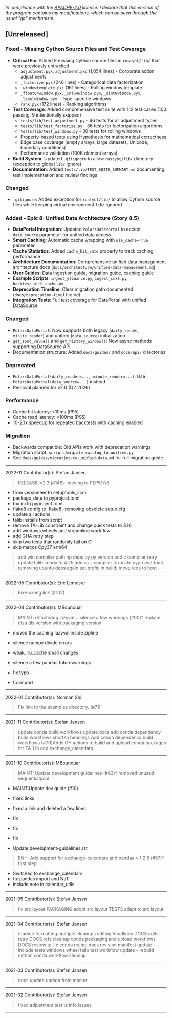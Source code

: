 *In compliance with the [APACHE-2.0](https://opensource.org/licenses/Apache-2.0) license: I declare that this version of the program contains my modifications, which can be seen through the usual "git" mechanism.*

## [Unreleased]

### Fixed - Missing Cython Source Files and Test Coverage
- **Critical Fix**: Added 9 missing Cython source files in `rustybt/lib/` that were previously untracked
  - `adjustment.pyx`, `adjustment.pxd` (1,054 lines) - Corporate action adjustments
  - `_factorize.pyx` (246 lines) - Categorical data factorization
  - `_windowtemplate.pxi` (161 lines) - Rolling window template
  - `_float64window.pyx`, `_int64window.pyx`, `_uint8window.pyx`, `_labelwindow.pyx` - Type-specific windows
  - `rank.pyx` (172 lines) - Ranking algorithms
- **Test Coverage**: Added comprehensive test suite with 112 test cases (103 passing, 9 intentionally skipped)
  - `tests/lib/test_adjustment.py` - 46 tests for all adjustment types
  - `tests/lib/test_factorize.py` - 36 tests for factorization algorithms
  - `tests/lib/test_windows.py` - 30 tests for rolling windows
  - Property-based tests using Hypothesis for mathematical correctness
  - Edge case coverage (empty arrays, large datasets, Unicode, boundary conditions)
  - Performance validation (100K element arrays)
- **Build System**: Updated `.gitignore` to allow `rustybt/lib/` directory (exception to global `lib/` ignore)
- **Documentation**: Added `tests/lib/TEST_SUITE_SUMMARY.md` documenting test implementation and review findings

### Changed
- `.gitignore`: Added exception for `rustybt/lib/` to allow Cython source files while keeping virtual environment `lib/` ignored

### Added - Epic 8: Unified Data Architecture (Story 8.5)
- **DataPortal Integration**: Updated `PolarsDataPortal` to accept `data_source` parameter for unified data access
- **Smart Caching**: Automatic cache wrapping with `use_cache=True` parameter
- **Cache Statistics**: Added `cache_hit_rate` property to track caching performance
- **Architecture Documentation**: Comprehensive unified data management architecture docs (`docs/architecture/unified-data-management.md`)
- **User Guides**: Data ingestion guide, migration guide, caching guide
- **Example Scripts**: `ingest_yfinance.py`, `ingest_ccxt.py`, `backtest_with_cache.py`
- **Deprecation Timeline**: Clear migration path documented (`docs/deprecation-timeline.md`)
- **Integration Tests**: Full test coverage for DataPortal with unified DataSource

### Changed
- `PolarsDataPortal`: Now supports both legacy (`daily_reader`, `minute_reader`) and unified (`data_source`) initialization
- `get_spot_value()` and `get_history_window()`: Now async methods supporting DataSource API
- Documentation structure: Added `docs/guides/` and `docs/api/` directories

### Deprecated
- `PolarsDataPortal(daily_reader=..., minute_reader=...)`: Use `PolarsDataPortal(data_source=...)` instead
- Removal planned for v2.0 (Q2 2026)

### Performance
- Cache hit latency: <10ms (P95)
- Cache read latency: <100ms (P95)
- 10-20x speedup for repeated backtests with caching enabled

### Migration
- Backwards compatible: Old APIs work with deprecation warnings
- Migration script: `scripts/migrate_catalog_to_unified.py`
- See `docs/guides/migrating-to-unified-data.md` for full migration guide

---

2022-11
Contributor(s):
Stefan Jansen
>RELEASE: v2.3 (#146)- moving to PEP517/8
- from versioneer to setuptools_scm
- package_data to pyproject.toml
- tox.ini to pyproject.toml
- flake8 config to .flake8
-removing obsolete setup.cfg
- update all actions
- talib installs from script
- remove TA-Lib constraint and change quick tests to 3.10
- add windows wheels and streamline workflow
- add GHA retry step
- skip two tests that randomly fail on CI
- skip macos Cpy37 arm64
>add win compiler path
>np deps by py version
>add c compiler
>retry
>update talib conda to 4.25
>add c++ compiler
>tox.ini to pyproject.toml
>removing ubuntu deps again
>set prefix in build; move reqs to host
- - - - - - - - - - - - - - - - - - - - - - - - - - -


2022-05
Contributor(s):
Eric Lemesre
>Fixe wrong link (#102)
- - - - - - - - - - - - - - - - - - - - - - - - - - -


2022-04
Contributor(s):
MBounouar
>MAINT: refactoring lazyval + silence a few warnings (#90)* replace distutils.version with packaging.version

* moved the caching lazyval inside zipline

* silence numpy divide errors

* weak_lru_cache small changes

* silence a few pandas futurewarnings

* fix typo

* fix import
- - - - - - - - - - - - - - - - - - - - - - - - - - -


2022-01
Contributor(s):
Norman Shi
>Fix link to the examples directory. (#71)
- - - - - - - - - - - - - - - - - - - - - - - - - - -


2021-11
Contributor(s):
Stefan Jansen
>update conda build workflows
>update docs
>add conda dependency build workflows
>shorten headings
>Add conda dependency build workflows (#70)Adds GH actions to build and upload conda packages for TA-Lib and exchange_calendars.
- - - - - - - - - - - - - - - - - - - - - - - - - - -


2021-10
Contributor(s):
MBounouar
>MAINT: Update development guidelines (#63)* removed unused sequentialpool

* MAINT:Update dev guide (#10)

* fixed links

* fixed a link and deleted a few lines

* fix

* fix

* fix

* Update development-guidelines.rst
>ENH: Add support for exchange-calendars and pandas > 1.2.5 (#57)* first step
* Switched to exchange_calendars
* fix pandas import  and NaT
* include note in calendar_utils
- - - - - - - - - - - - - - - - - - - - - - - - - - -


2021-05
Contributor(s):
Stefan Jansen
>fix src layout
>PACKAGING adopt src layout
>TESTS adapt to src layout
- - - - - - - - - - - - - - - - - - - - - - - - - - -


2021-04
Contributor(s):
Stefan Jansen
>readme formatting
>multiple cleanups
>editing headlines
>DOCS edits
>retry
>DOCS refs cleanup
>conda packaging and upload workflows
>DOCS review
>ta-lib conda recipe
>docs revision
>manifest update - include tests
>windows wheel talib test
>workflow update - rebuild cython
>conda workflow cleanup
- - - - - - - - - - - - - - - - - - - - - - - - - - -


2021-03
Contributor(s):
Stefan Jansen
>docs update
>update from master
- - - - - - - - - - - - - - - - - - - - - - - - - - -


2021-02
Contributor(s):
Stefan Jansen
>fixed adjustment test tz info issues
- - - - - - - - - - - - - - - - - - - - - - - - - - -
